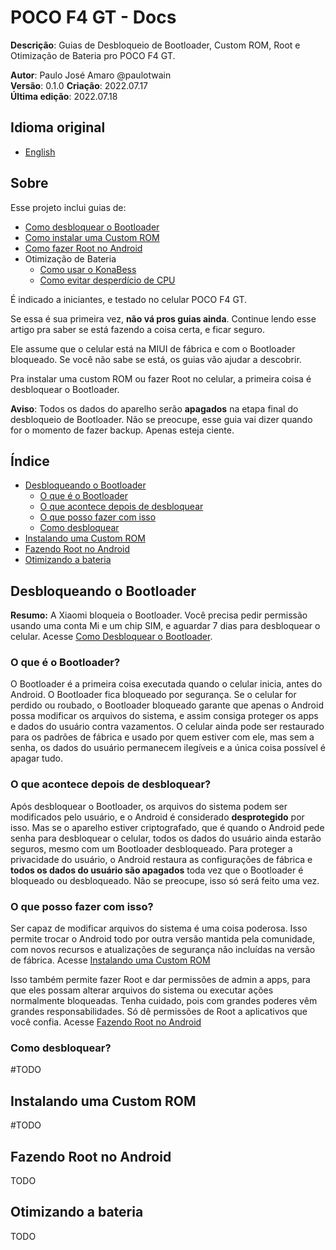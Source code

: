 # POCO F4 GT - Docs
**Descrição**: Guias de Desbloqueio de Bootloader, Custom ROM, Root e Otimização de Bateria pro POCO F4 GT.

**Autor**: Paulo José Amaro @paulotwain  
**Versão**: 0.1.0 
**Criação**: 2022.07.17  
**Última edição**: 2022.07.18

## Idioma original
- [English](../README.md)

## Sobre
Esse projeto inclui guias de:
- [Como desbloquear o Bootloader](como-desbloquear-o-bootloader.md)
- [Como instalar uma Custom ROM](como-instalar-uma-custom-rom.md)
- [Como fazer Root no Android](como-fazer-root-no-android.md)
- Otimização de Bateria
	- [Como usar o KonaBess](como-usar-o-konabess.md)
	- [Como evitar desperdício de CPU](como-evitar-desperdicio-de-cpu.md)

É indicado a iniciantes, e testado no celular POCO F4 GT.

Se essa é sua primeira vez, **não vá pros guias ainda**. Continue lendo esse artigo pra saber se está fazendo a coisa certa, e ficar seguro.

Ele assume que o celular está na MIUI de fábrica e com o Bootloader bloqueado. Se você não sabe se está, os guias vão ajudar a descobrir.

Pra instalar uma custom ROM ou fazer Root no celular, a primeira coisa é desbloquear o Bootloader.

**Aviso**: Todos os dados do aparelho serão **apagados** na etapa final do desbloqueio de Bootloader. Não se preocupe, esse guia vai dizer quando for o momento de fazer backup. Apenas esteja ciente.

## Índice
- [Desbloqueando o Bootloader](#desbloqueando-o-bootloader)
	- [O que é o Bootloader](#o-que-e-o-bootloader)
	- [O que acontece depois de desbloquear](#o-que-acontece-depois-de-desbloquear)
	- [O que posso fazer com isso](#o-que-posso-fazer-com-isso)
	- [Como desbloquear](#como-desbloquear)
- [Instalando uma Custom ROM](#instalando-uma-custom-rom)
- [Fazendo Root no Android](#fazendo-root-no-android)
- [Otimizando a bateria](#otimizando-a-bateria)

## Desbloqueando o Bootloader
**Resumo:** A Xiaomi bloqueia o Bootloader. Você precisa pedir permissão usando uma conta Mi e um chip SIM, e aguardar 7 dias para desbloquear o celular. Acesse [Como Desbloquear o Bootloader](como-desbloquear-o-bootloader.md).
 
### O que é o Bootloader?
O Bootloader é a primeira coisa executada quando o celular inicia, antes do Android. O Bootloader fica bloqueado por segurança. Se o celular for perdido ou roubado, o Bootloader bloqueado garante que apenas o Android possa modificar os arquivos do sistema, e assim consiga proteger os apps e dados do usuário contra vazamentos. O celular ainda pode ser restaurado para os padrões de fábrica e usado por quem estiver com ele, mas sem a senha, os dados do usuário permanecem ilegíveis e a única coisa possível é apagar tudo.

### O que acontece depois de desbloquear?
Após desbloquear o Bootloader, os arquivos do sistema podem ser modificados pelo usuário, e o Android é considerado **desprotegido** por isso. Mas se o aparelho estiver criptografado, que é quando o Android pede senha para desbloquear o celular, todos os dados do usuário ainda estarão seguros, mesmo com um Bootloader desbloqueado. Para proteger a privacidade do usuário, o Android restaura as configurações de fábrica e **todos os dados do usuário são apagados** toda vez que o Bootloader é bloqueado ou desbloqueado. Não se preocupe, isso só será feito uma vez.

### O que posso fazer com isso?
Ser capaz de modificar arquivos do sistema é uma coisa poderosa. Isso permite trocar o Android todo por outra versão mantida pela comunidade, com novos recursos e atualizações de segurança não incluídas na versão de fábrica. Acesse [Instalando uma Custom ROM](#instalando-uma-custom-rom)

Isso também permite fazer Root e dar permissões de admin a apps, para que eles possam alterar arquivos do sistema ou executar ações normalmente bloqueadas. Tenha cuidado, pois com grandes poderes vêm grandes responsabilidades. Só dê permissões de Root a aplicativos que você confia. Acesse [Fazendo Root no Android](#fazendo-root-no-android)

### Como desbloquear?
#TODO

## Instalando uma Custom ROM
 #TODO

## Fazendo Root no Android
 TODO

## Otimizando a bateria
 TODO







